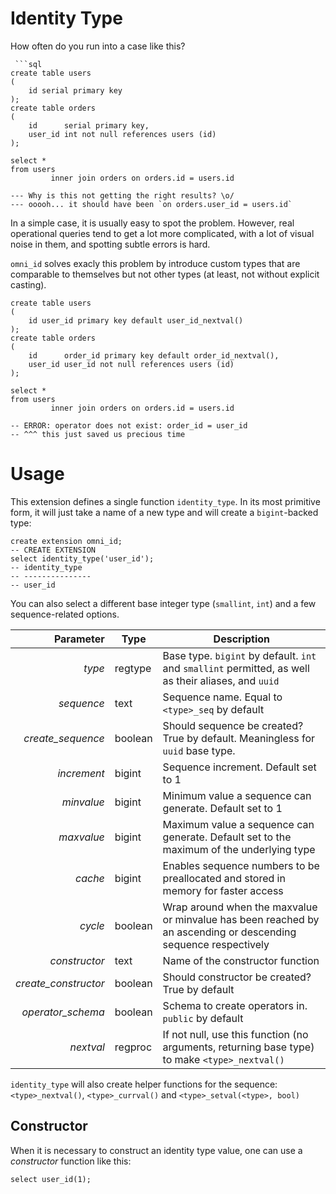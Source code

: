 # Identity Type

How often do you run into a case like this?

```postgresql
 ```sql
create table users
(
    id serial primary key
);
create table orders
(
    id      serial primary key,
    user_id int not null references users (id)
);

select *
from users
         inner join orders on orders.id = users.id

--- Why is this not getting the right results? \o/
--- ooooh... it should have been `on orders.user_id = users.id`
```

In a simple case, it is usually easy to spot the problem. However, real operational queries tend to get a lot more
complicated, with a lot of visual noise in them, and spotting subtle errors is hard.

`omni_id` solves exacly this problem by introduce custom types that are comparable to themselves but not
other types (at least, not without explicit casting).

```postgresql
create table users
(
    id user_id primary key default user_id_nextval()
);
create table orders
(
    id      order_id primary key default order_id_nextval(),
    user_id user_id not null references users (id)
);

select *
from users
         inner join orders on orders.id = users.id

-- ERROR: operator does not exist: order_id = user_id
-- ^^^ this just saved us precious time
```

# Usage

This extension defines a single function `identity_type`. In its most primitive form, it will just take a name of a new
type
and will create a `bigint`-backed type:

```postgresql
create extension omni_id;
-- CREATE EXTENSION
select identity_type('user_id');
-- identity_type 
-- ---------------
-- user_id
```

You can also select a different base integer type (`smallint`, `int`) and a few sequence-related options.

|            Parameter | Type    | Description                                                                                                    |
|---------------------:|---------|----------------------------------------------------------------------------------------------------------------|
|               *type* | regtype | Base type. `bigint` by default. `int` and `smallint` permitted, as well as their aliases, and `uuid`           |
|           *sequence* | text    | Sequence name. Equal to `<type>_seq` by default                                                                |
|    *create_sequence* | boolean | Should sequence be created? True by default. Meaningless for `uuid` base type.                                 |
|          *increment* | bigint  | Sequence increment. Default set to 1                                                                           |
|           *minvalue* | bigint  | Minimum value a sequence can generate. Default set to 1                                                        |
|           *maxvalue* | bigint  | Maximum value a sequence can generate. Default set to the maximum of the underlying type                       |
|              *cache* | bigint  | Enables sequence numbers to be preallocated and stored in memory for faster access                             |
|              *cycle* | boolean | Wrap around when the maxvalue or minvalue has been reached by an ascending or descending sequence respectively |
|        *constructor* | text    | Name of the constructor function                                                                               |
| *create_constructor* | boolean | Should constructor be created? True by default                                                                 |
|    *operator_schema* | boolean | Schema to create operators in. `public` by default                                                             |
|            *nextval* | regproc | If not null, use this function (no arguments, returning base type) to make `<type>_nextval()`                  |

`identity_type` will also create helper functions for the sequence: `<type>_nextval()`, `<type>_currval()`
and `<type>_setval(<type>, bool)`

## Constructor

When it is necessary to construct an identity type value, one can use a _constructor_ function like this:

```postgresql
select user_id(1);
```